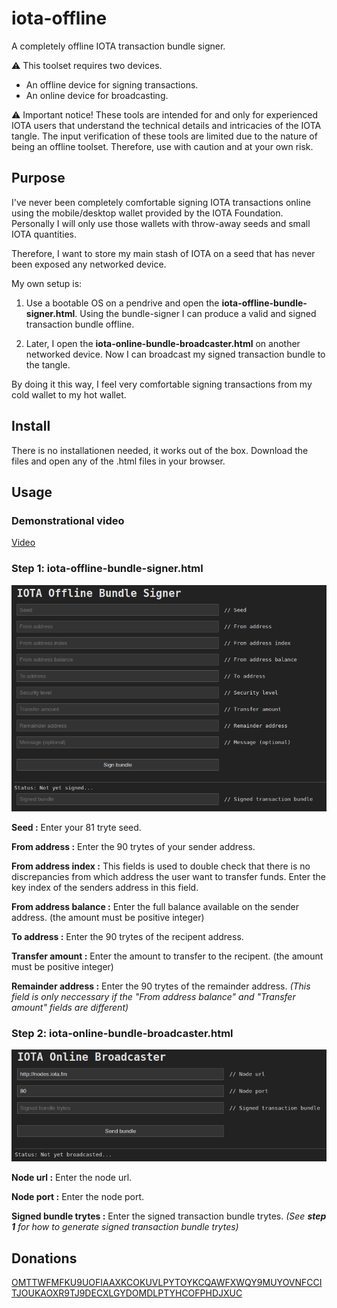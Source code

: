 # iota-offline
A completely offline IOTA transaction bundle signer.

:warning: This toolset requires two devices.
* An offline device for signing transactions.
* An online device for broadcasting.

:warning: Important notice! These tools are intended for and only for experienced IOTA users that understand the technical details and intricacies of the IOTA tangle. The input verification of these tools are limited due to the nature of being an offline toolset. Therefore, use with caution and at your own risk.

## Purpose
I've never been completely comfortable signing IOTA transactions online using the mobile/desktop wallet provided by the IOTA Foundation. Personally I will only use those wallets with throw-away seeds and small IOTA quantities.

Therefore, I want to store my main stash of IOTA on a seed that has never been exposed any networked device.

My own setup is:
1. Use a bootable OS on a pendrive and open the **iota-offline-bundle-signer.html**.
Using the bundle-signer I can produce a valid and signed transaction bundle offline.

2. Later, I open the **iota-online-bundle-broadcaster.html** on another networked device.
Now I can broadcast my signed transaction bundle to the tangle.

By doing it this way, I feel very comfortable signing transactions from my cold wallet to my hot wallet.

## Install
There is no installationen needed, it works out of the box.
Download the files and open any of the .html files in your browser.

## Usage

### Demonstrational video

[Video](https://www.youtube.com/watch?v=hKLVcqpdBLc)

### Step 1: iota-offline-bundle-signer.html ###

![bundle-signer.png](https://github.com/ixuz/iota-offline/blob/master/screenshots/bundle-signer.png)

**Seed :**
Enter your 81 tryte seed.

**From address :**
Enter the 90 trytes of your sender address.

**From address index :**
This fields is used to double check that there is no discrepancies from which address the user want to transfer funds.
Enter the key index of the senders address in this field.

**From address balance :**
Enter the full balance available on the sender address. (the amount must be positive integer)

**To address :**
Enter the 90 trytes of the recipent address.

**Transfer amount :**
Enter the amount to transfer to the recipent. (the amount must be positive integer)

**Remainder address :**
Enter the 90 trytes of the remainder address.
*(This field is only neccessary if the "From address balance" and "Transfer amount" fields are different)*

### Step 2: iota-online-bundle-broadcaster.html ###

![bundle-broadcaster.png](https://github.com/ixuz/iota-offline/blob/master/screenshots/bundle-broadcaster.png)

**Node url :**
Enter the node url.

**Node port :**
Enter the node port.

**Signed bundle trytes :**
Enter the signed transaction bundle trytes.
*(See **step 1** for how to generate signed transaction bundle trytes)*

## Donations
[OMTTWFMFKU9UOFIAAXKCOKUVLPYTOYKCQAWFXWQY9MUYOVNFCCITJOUKAOXR9TJ9DECXLGYDOMDLPTYHCOFPHDJXUC](https://thetangle.org/address/OMTTWFMFKU9UOFIAAXKCOKUVLPYTOYKCQAWFXWQY9MUYOVNFCCITJOUKAOXR9TJ9DECXLGYDOMDLPTYHCOFPHDJXUC)
